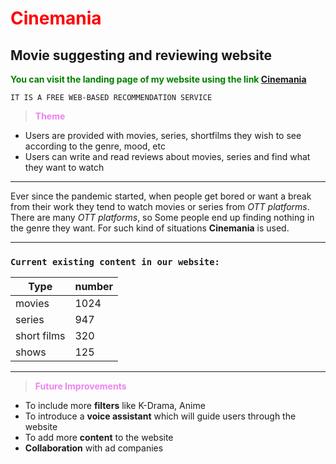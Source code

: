 # <span style="color: Red;">**Cinemania**
## Movie suggesting and reviewing website
<span style="color: green;">__You can visit the landing page of my website using the link [Cinemania](https://github.com/SahasraReddy22/Cognizance/blob/main/Task-3.png)</span>__ 

``IT IS A FREE WEB-BASED RECOMMENDATION SERVICE``

> <span style="color: violet;">__Theme__

* Users are provided with movies, series, shortfilms they wish to see according to the genre, mood, etc
* Users can write and read reviews about movies, series and find what they want to watch

---
 Ever since the pandemic started, when people get bored or want a break from their work they tend to watch movies or series from *OTT platforms*. <br>There are many *OTT platforms*, so Some people end up finding nothing in the genre they want.
For such kind of situations __**Cinemania**__ is used.

<hr>

### ``Current existing content in our website:``
 | Type   | number |
 |--------| -------|
 | movies |  1024  |
 | series |  947   |
 | short films| 320|
 | shows | 125|
 ---
 

> <span style="color: violet;">__Future Improvements__

*  To include more __filters__ like K-Drama, Anime
*  To introduce a **voice assistant** which will guide users through the website
* To add more **content** to the website 
* __Collaboration__ with ad companies
 
 


